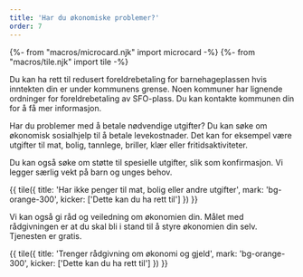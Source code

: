 ```yaml
---
title: 'Har du økonomiske problemer?'
order: 7
---
```


{%- from "macros/microcard.njk" import microcard -%}
{%- from "macros/tile.njk" import tile -%}

Du kan ha rett til redusert foreldrebetaling for barnehageplassen hvis inntekten din er under kommunens grense. Noen kommuner har lignende ordninger for foreldrebetaling av SFO-plass. Du kan kontakte kommunen din for å få mer informasjon.

Har du problemer med å betale nødvendige utgifter? Du kan søke om økonomisk sosialhjelp til å betale levekostnader. Det kan for eksempel være utgifter til mat, bolig, tannlege, briller, klær eller fritidsaktiviteter.

Du kan også søke om støtte til spesielle utgifter, slik som konfirmasjon. Vi legger særlig vekt på barn og unges behov.

{{ tile({ 
  title: 'Har ikke penger til mat, bolig eller andre utgifter', 
  mark: 'bg-orange-300', 
  kicker: ['Dette kan du ha rett til'] 
}) }}

Vi kan også gi råd og veiledning om økonomien din. Målet med rådgivningen er at du skal bli i stand til å styre økonomien din selv. Tjenesten er gratis.

{{ tile({ 
  title: 'Trenger rådgivning om økonomi og gjeld', 
  mark: 'bg-orange-300', 
  kicker: ['Dette kan du ha rett til'] 
}) }}

